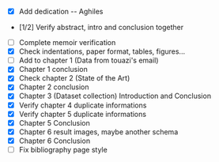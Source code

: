 - [x] Add dedication -- Aghiles
- [1/2] Verify abstract, intro and conclusion together
- [ ] Complete memoir verification
- [x] Check indentations, paper format, tables, figures...
- [ ] Add to chapter 1 (Data from touazi's email)
- [x] Chapter 1 conclusion
- [x] Check chapter 2 (State of the Art)
- [x] Chapter 2 conclusion
- [x] Chapter 3 (Dataset collection) Introduction and Conclusion
- [x] Verify chapter 4 duplicate informations
- [x] Verify chapter 5 duplicate informations
- [x] Chapter 5 Conclusion
- [x] Chapter 6 result images, maybe another schema
- [x] Chapter 6 Conclusion
- [ ] Fix bibliography page style

